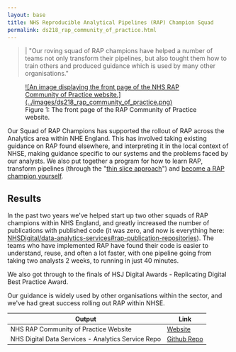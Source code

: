 ```yaml
---
layout: base
title: NHS Reproducible Analytical Pipelines (RAP) Champion Squad
permalink: ds218_rap_community_of_practice.html
---
```


> | "Our roving squad of RAP champions have helped a number of teams not only transform their pipelines, but also tought them how to train others and produced guidance which is used by many other organisations."   

<a href = "https://nhsdigital.github.io/rap-community-of-practice/">
<figure markdown >
![An image displaying the front page of the NHS RAP Community of Practice website.](../images/ds218_rap_community_of_practice.png) </a>
<figcaption>Figure 1: The front page of the RAP Community of Practice website.</figcaption>
</figure>


Our Squad of RAP Champions has supported the rollout of RAP across the Analytics area within NHE England. This has involved taking existing guidance on RAP found elsewhere, and interpreting it in the local context of NHSE, making guidance specific to our systems and the problems faced by our analysts. We also put together a program for how to learn RAP, transform pipelines (through the "[thin slice approach](https://nhsdigital.github.io/rap-community-of-practice/our_RAP_service/thin-slice-strategy/)") and [become a RAP champion yourself](https://nhsdigital.github.io/rap-community-of-practice/our_RAP_service/building_team_capability/). 

## Results 

In the past two years we've helped start up two other squads of RAP champions within NHS England, and greatly increased the number of publications with published code (it was zero, and now is everything here: <a href="https://github.com/NHSDigital/data-analytics-services#rap-publication-repositories">NHSDigital/data-analytics-services#rap-publication-repositories</a>). The teams who have implemented RAP have found their code is easier to understand, reuse, and often a lot faster, with one pipeline going from taking two analysts 2 weeks, to running in just 40 minutes.

We also got through to the finals of HSJ Digital Awards - Replicating Digital Best Practice Award.

Our guidance is widely used by other organisations within the sector, and we've had great success rolling out RAP within NHSE.

| Output | Link | 
| ---- | ---- |
| NHS RAP Community of Practice Website | [Website](https://nhsdigital.github.io/rap-community-of-practice/) |
| NHS Digital Data Services - Analytics Service Repo | [Github Repo](https://github.com/NHSDigital/data-analytics-services) |
